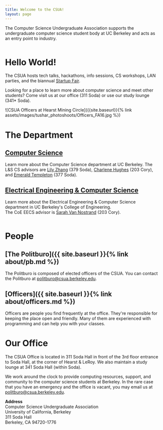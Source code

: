 ```yaml
---
title: Welcome to the CSUA!
layout: page
---
```


<div class="block" id="texttitle">

The Computer Science Undergraduate Association supports the undergraduate
computer science student body at UC Berkeley and acts as an entry point
to industry.

</div>

<div class="column columnleft">

<div markdown="1" class="block">

# Hello World!

The CSUA hosts tech talks, hackathons, info sessions, CS workshops, LAN parties, and the biannual [Startup Fair](http://ucbstartupfair.com/).

Looking for a place to learn more about computer science and meet other
students? Come visit us at our office (311 Soda) or use our study
lounge (341\* Soda).

</div>

<div markdown="1" id="officer-image">
![CSUA Officers at Hearst Mining Circle]({{site.baseurl}}{% link assets/images/tushar_photoshoots/Officers_FA16.jpg %})
</div>

<div markdown="1" class="block">

# The Department

## [Computer Science](http://www.cs.berkeley.edu/)

Learn more about the Computer Science department at UC Berkeley.  The L&S CS
advisors are [Lily Zhang][lily] (379 Soda), [Charlene Hughes][charlene] (203
Cory), and [Emerald Templeton][emerald] (377 Soda).

[lily]: https://lilyzhang.youcanbook.me/ 
[charlene]: https://cdhughes.youcanbook.me/
[emerald]: https://emeraldtempleton.youcanbook.me/

## [Electrical Engineering & Computer Science](http://www.eecs.berkeley.edu/)

Learn more about the Electrical Engineering & Computer Science department in UC
Berkeley's College of Engineering.  
The CoE EECS advisor is [Sarah Van Nostrand][sarah] (203 Cory).

[sarah]: http://www.eecs.berkeley.edu/Students/Staff/vannostrand.shtml

</div>

</div>

<div class="responsivehidden blockseparation"></div>

<div class="column columnright">

<div markdown="1" class="block">

# People

## [The Politburo]({{ site.baseurl }}{% link about/pb.md %})

The Politburo is composed of elected officers of the CSUA. You can
contact the Politburo at politburo@csua.berkeley.edu.

## [Officers]({{ site.baseurl }}{% link about/officers.md %})

Officers are people you find frequently at the office. They're responsible
for keeping the place open and friendly. Many of them are experienced
with programming and can help you with your classes.

</div>

<div markdown="1" class="block">

# Our Office

The CSUA Office is located in 311 Soda Hall in front of the 3rd floor entrance
to Soda Hall, at the corner of Hearst & LeRoy.  We also maintain a study lounge
at 341 Soda Hall (within Soda).

We work around the clock to provide computing resources, support, and
community to the computer science students at Berkeley.
In the rare case that you have an emergency and the office is vacant, you
may email us at politburo@csua.berkeley.edu.

<div markdown="1" id="office-address" class="text">

**Address**  
Computer Science Undergraduate Association  
University of California, Berkeley  
311 Soda Hall  
Berkeley, CA 94720-1776

</div>

</div>

</div>
